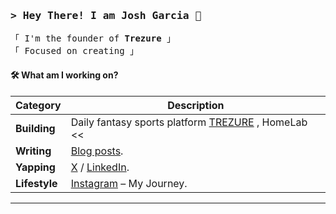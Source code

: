 
<h3 align="left">
        <samp>&gt; Hey There! I am
              <b>Josh Garcia</b> 👾
        </samp>
</h3>
<p align="left">
        <!-- Intro -->
        <samp>
                「 I'm the founder of <b>Trezure</b> 」
                <br>
                「 Focused on creating</b> 」
                <br> 
                
#### 🛠️ What am I working on?

| **Category**      | **Description**                                                                                                                                                                                           |
| ----------------- | --------------------------------------------------------------------------------------------------------------------------------------------------------------------------------------------------------- |
| **Building**      | Daily fantasy sports platform [TREZURE](https://www.playtrezure.com/) , HomeLab <<                                                                   |
| **Writing**       | [Blog posts](https://josh2c.github.io/jgarcia/index.html).                                                                                                                                                                     |
| **Yapping**       | [X](https://x.com/joshgarciac) / [LinkedIn](https://www.linkedin.com/in/josh-garcia-08687a15b/).                                  |
| **Lifestyle**    | [Instagram](https://www.instagram.com/joshgarc1a_/) – My Journey.                                                                                                                                                                                                                                              |

---
